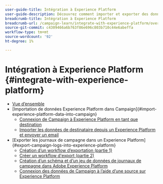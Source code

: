 ```yaml
---
user-guide-title: Intégration à Experience Platform
user-guide-description: Découvrez comment importer et exporter des données Campaign et Experience Cloud, ce qui permet la communication entre les deux solutions.
breadcrumb-title: Intégration à Experience Platform
breadcrumb-url: /campaign-learn/integrate-with-experience-platform/overview.html
source-git-commit: c4309466a6b763f86e696c803b710c44e6abeffa
workflow-type: tm+mt
source-wordcount: '92'
ht-degree: 1%

---
```



# Intégration à Experience Platform {#integrate-with-experience-platform}

+ [Vue d’ensemble](/help/tutorial-integrate-with-experience-platform/overview.md)
+ [Importation de données Experience Platform dans Campaign]{#import-experience-platform-data-into-campaign}
   + [Connexion de Campaign à Experience Platform en tant que destination](/help/tutorial-integrate-with-experience-platform/connect-campaign-to-experience-platform-as-destination.md)
   + [Importer les données de destinataire depuis un Experience Platform et envoyer un email](/help/tutorial-integrate-with-experience-platform/import-recipient-data-from-platform.md)
+ [Exporter les journaux de campagne dans un Experience Platform]{#export-campaign-logs-into-experience-platform}
   + [Création d’un workflow d’exportation (partie 1)](/help/tutorial-integrate-with-experience-platform/workflow-to-find-last-modified-date.md)
   + [Créer un workflow d&#39;export (partie 2)](/help/tutorial-integrate-with-experience-platform/extract-format-save-data-to-external-account.md)
   + [Création d’un schéma et d’un jeu de données de journaux de campagne dans Adobe Experience Platform](/help/tutorial-integrate-with-experience-platform/create-a-campaign-logs-schema-and-dataset-in-experience-platform.md)
   + [Connexion des données de Campaign à l’aide d’une source sur Experience Platform](/help/tutorial-integrate-with-experience-platform/connect-campaign-data-using-s3-as-source-on-platform.md)
